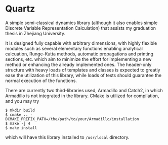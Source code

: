 # Quartz
 A simple semi-classical dynamics library (although it also enables simple Discrete Variable Representation Calculation) that assists my graduation thesis in Zhejiang University.
 
 It is designed fully capable with arbitrary dimensions, with highly flexible modules such as several elementary functions enabling analytical calcuation, Runge-Kutta methods, automatic propagations and printing sections, etc. which aim to minimize the effort for implementing a new method or enhancing the already implemented ones. The header-only structure with heavy loads of templates and classes is expected to greatly ease the utilization of this library, while loads of tests should guarantee the normal execution of the functions.
 
 There are currently two third-libraries used, Armadillo and Catch2, in which Armadillo is not integrated in the library. CMake is utilized for compilation, and you may try
```
$ mkdir build
$ cmake .. -DCMAKE_PREFIX_PATH=/the/path/to/your/Armadillo/installation
$ make -j 4
$ make install
```
which will have this library installed to `/usr/local` directory.
